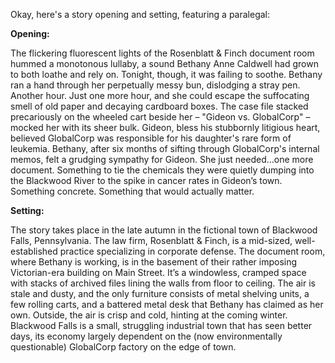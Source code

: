 Okay, here's a story opening and setting, featuring a paralegal:

**Opening:**

The flickering fluorescent lights of the Rosenblatt & Finch document room hummed a monotonous lullaby, a sound Bethany Anne Caldwell had grown to both loathe and rely on. Tonight, though, it was failing to soothe. Bethany ran a hand through her perpetually messy bun, dislodging a stray pen. Another hour. Just one more hour, and she could escape the suffocating smell of old paper and decaying cardboard boxes. The case file stacked precariously on the wheeled cart beside her – "Gideon vs. GlobalCorp" – mocked her with its sheer bulk. Gideon, bless his stubbornly litigious heart, believed GlobalCorp was responsible for his daughter's rare form of leukemia. Bethany, after six months of sifting through GlobalCorp's internal memos, felt a grudging sympathy for Gideon. She just needed…one more document. Something to tie the chemicals they were quietly dumping into the Blackwood River to the spike in cancer rates in Gideon’s town. Something concrete. Something that would actually matter.

**Setting:**

The story takes place in the late autumn in the fictional town of Blackwood Falls, Pennsylvania. The law firm, Rosenblatt & Finch, is a mid-sized, well-established practice specializing in corporate defense. The document room, where Bethany is working, is in the basement of their rather imposing Victorian-era building on Main Street. It’s a windowless, cramped space with stacks of archived files lining the walls from floor to ceiling. The air is stale and dusty, and the only furniture consists of metal shelving units, a few rolling carts, and a battered metal desk that Bethany has claimed as her own. Outside, the air is crisp and cold, hinting at the coming winter. Blackwood Falls is a small, struggling industrial town that has seen better days, its economy largely dependent on the (now environmentally questionable) GlobalCorp factory on the edge of town.
